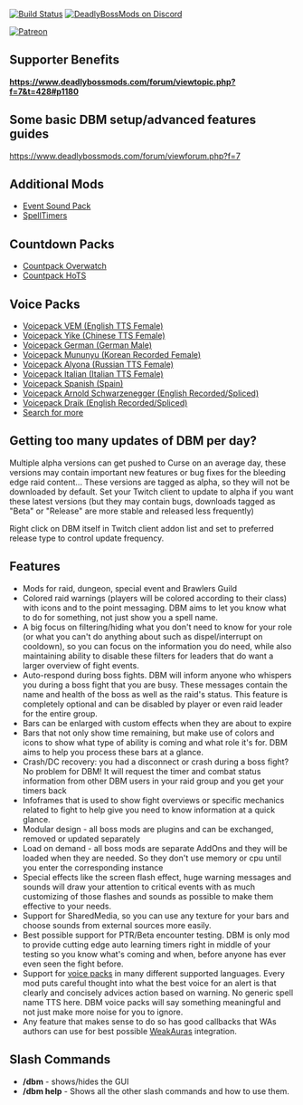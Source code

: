 [![Build Status](https://travis-ci.org/DeadlyBossMods/DBM-Classic.svg?branch=master)](https://travis-ci.org/DeadlyBossMods/DBM-Classic)
[![DeadlyBossMods on Discord](https://img.shields.io/badge/discord-DeadlyBossMods-738bd7.svg?style=flat)](https://discord.gg/DeadlyBossMods) 

[![Patreon](https://media.forgecdn.net/attachments/76/25/patreon-medium-button.png)](https://www.patreon.com/deadlybossmods)


<h2><strong>Supporter Benefits</strong></h2>
<p><strong><a href="https://www.deadlybossmods.com/forum/viewtopic.php?f=7&amp;t=428#p1180">https://www.deadlybossmods.com/forum/viewtopic.php?f=7&amp;t=428#p1180</a></strong></p>
<h2 id="w-suggestions-support-forums"><strong>Some basic DBM setup/advanced features guides</strong></h2>
<p><a href="https://www.deadlybossmods.com/forum/viewforum.php?f=7">https://www.deadlybossmods.com/forum/viewforum.php?f=7</a></p>
<h2 id="w-additional-mods"><strong>Additional Mods</strong></h2>
<ul>
<li><a href="https://wow.curseforge.com/projects/deadly-boss-mods-dbm-event-sound-pack">Event Sound Pack</a></li>
<li><a href="http://wow.curseforge.com/addons/dbm-spelltimers">SpellTimers</a></li>
</ul>
<h2><strong>Countdown Packs</strong></h2>
<ul>
<li><a href="https://wow.curseforge.com/projects/deadly-boss-mods-dbm-overwatch-countdown-pack">Countpack Overwatch</a></li>
<li><a href="https://wow.curseforge.com/projects/deadly-boss-mods-dbm-heroes-of-the-storm-hots">Countpack&nbsp;HoTS</a></li>
</ul>
<h2 id="w-voice-packs"><strong>Voice Packs</strong></h2>
<ul>
<li><a href="http://wow.curseforge.com/addons/dbm-voicepack-vem/">Voicepack VEM (English TTS Female)</a></li>
<li><a href="http://wow.curseforge.com/addons/dbm-voicepack-yike/">Voicepack Yike (Chinese TTS Female)</a></li>
<li><a href="http://wow.curseforge.com/addons/dbm-voicepack-german/">Voicepack German (German Male)</a></li>
<li><a href="https://wow.curseforge.com/projects/dbm-voicepack-mununyu">Voicepack Mununyu (Korean Recorded Female)</a></li>
<li><a href="http://wow.curseforge.com/addons/dbm-voicepack-russian/">Voicepack Alyona (Russian TTS Female)</a></li>
<li><a href="http://wow.curseforge.com/addons/dbm-voicepack-italian/">Voicepack Italian (Italian TTS Female)</a></li>
<li><a href="https://wow.curseforge.com/projects/dbm-voicepack-spanish-spain">Voicepack Spanish (Spain)</a></li>
<li><a href="http://wow.curseforge.com/addons/arnold-schwarzenegger-vem-dbm/">Voicepack Arnold Schwarzenegger (English Recorded/Spliced)</a></li>
<li><a href="http://wow.curseforge.com/addons/dbm-vpdraik/">Voicepack Draik (English Recorded/Spliced)</a></li>
<li><a href="https://wow.curseforge.com/search?search=dbm+voice">Search for more</a></li>
</ul>
<h2 id="w-getting-too-many-updates-of-dbm-per-day"><strong>Getting too many updates of DBM per day?</strong></h2>
<p>Multiple alpha versions can get pushed to Curse on an average day, these versions may contain important new features or bug fixes for the bleeding edge raid content... These versions are tagged as alpha, so they will not be downloaded by default. Set your Twitch client to update to alpha if you want these latest versions (but they may contain bugs, downloads tagged as "Beta" or "Release" are more stable and released less frequently)</p>
<p>Right click on DBM itself in Twitch client addon list and set to preferred release type to control update frequency.</p>
<h2 id="w-features"><strong>Features</strong></h2>
<ul>
<li>Mods for raid, dungeon, special event and Brawlers Guild</li>
<li>Colored raid warnings (players will be colored according to their class) with icons and to the point messaging. DBM aims to let you know what to do for something, not just show you a spell name.</li>
<li>A big focus on filtering/hiding what you don't need to know for your role (or what you can't do anything about such as dispel/interrupt on cooldown), so you can focus on the information you do need, while also maintaining ability to disable these filters for leaders that do want a larger overview of fight events.</li>
<li>Auto-respond during boss fights. DBM will inform anyone who whispers you during a boss fight that you are busy. These messages contain the name and health of the boss as well as the raid's status. This feature is completely optional and can be disabled by player or even raid leader for the entire group.</li>
<li>Bars can be enlarged with custom effects when they are about to expire</li>
<li>Bars that not only show time remaining, but make use of colors and icons to show what type of ability is coming and what role it's for. DBM aims to help you process these bars at a glance.</li>
<li>Crash/DC recovery: you had a disconnect or crash during a boss fight? No problem for DBM! It will request the timer and combat status information from other DBM users in your raid group and you get your timers back</li>
<li>Infoframes that is used to show fight overviews or specific mechanics related to fight to help give you need to know information at a quick glance.</li>
<li>Modular design - all boss mods are plugins and can be exchanged, removed or updated separately</li>
<li>Load on demand - all boss mods are separate AddOns and they will be loaded when they are needed. So they don't use memory or cpu until you enter the corresponding instance</li>
<li>Special effects like the screen flash effect, huge warning messages and sounds will draw your attention to critical events with as much customizing of those flashes and sounds as possible to make them effective to your needs.</li>
<li>Support for SharedMedia, so you can use any texture for your bars and choose sounds from external sources more easily.</li>
<li>Best possible support for PTR/Beta encounter testing. DBM is only mod to provide cutting edge auto learning timers right in middle of your testing so you know what's coming and when, before anyone has ever even seen the fight before.</li>
<li>Support for <a href="https://wow.curseforge.com/projects/dbm-voicepack-vem?gameCategorySlug=addons&amp;projectID=87805">voice packs</a> in many different supported languages. Every mod puts careful thought into what the best voice for an alert is that clearly and concisely advices action based on warning. No generic spell name TTS here. DBM voice packs will say something meaningful and not just make more noise for you to ignore.</li>
<li>Any feature that makes sense to do so has good callbacks that WAs authors can use for best possible <a href="https://www.wowace.com/projects/weakauras-2">WeakAuras</a> integration.</li>
</ul>
<h2 id="w-slash-commands"><strong>Slash Commands</strong></h2>
<ul>
<li><strong>/dbm</strong> - shows/hides the GUI</li>
<li><strong>/dbm help</strong> - Shows all the other slash commands and how to use them.</li>
</ul>
